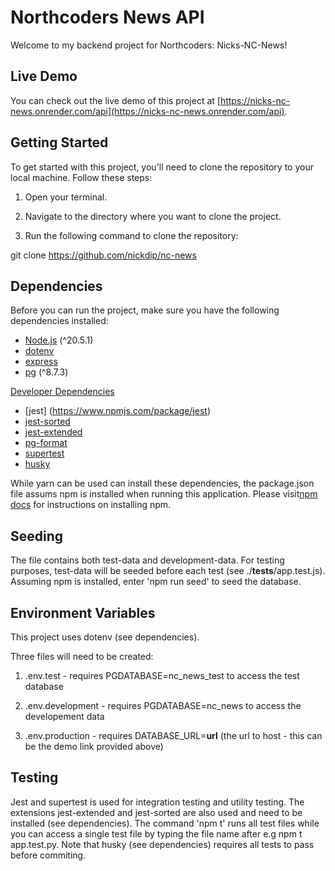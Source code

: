 # Northcoders News API

Welcome to my backend project for Northcoders: Nicks-NC-News! 

## Live Demo

You can check out the live demo of this project at [https://nicks-nc-news.onrender.com/api](https://nicks-nc-news.onrender.com/api).

## Getting Started

To get started with this project, you'll need to clone the repository to your local machine. Follow these steps:

1. Open your terminal.

2. Navigate to the directory where you want to clone the project.

3. Run the following command to clone the repository:

git clone https://github.com/nickdip/nc-news


## Dependencies

Before you can run the project, make sure you have the following dependencies installed:

- [Node.js](https://nodejs.org/) (^20.5.1)
- [dotenv](https://www.npmjs.com/package/dotenv)
- [express](https://www.npmjs.com/package/express)
- [pg](https://www.npmjs.com/package/pg) (^8.7.3)

<u>Developer Dependencies</u>
- [jest] (https://www.npmjs.com/package/jest)
- [jest-sorted](https://www.npmjs.com/package/jest-sorted)
- [jest-extended](https://www.npmjs.com/package/jest-extended)
- [pg-format](https://www.npmjs.com/package/pg-format)
- [supertest](https://www.npmjs.com/package/supertest)
- [husky](https://www.npmjs.com/package/husky)

While yarn can be used can install these dependencies, the package.json file assums npm is installed when running this application. Please visit[npm docs](https://docs.npmjs.com/cli/v6/commands/npm-install) for instructions on installing npm.

## Seeding

The file contains both test-data and development-data. For testing purposes, test-data will be seeded before each test (see ./__tests__/app.test.js). Assuming npm is installed, enter 'npm run seed' to seed the database. 

## Environment Variables

This project uses dotenv (see dependencies).

Three files will need to be created:

1. .env.test - requires PGDATABASE=nc_news_test to access the test database

2. .env.development - requires PGDATABASE=nc_news to access the developement data

3. .env.production - requires DATABASE_URL=**url** (the url to host - this can be the demo link provided above)

## Testing

Jest and supertest is used for integration testing and utility testing. The extensions jest-extended and jest-sorted are also used and need to be installed (see dependencies). The command 'npm t' runs all test files while you can access a single test file by typing the file name after e.g npm t app.test.py. Note that husky (see dependencies) requires all tests to pass before commiting.



